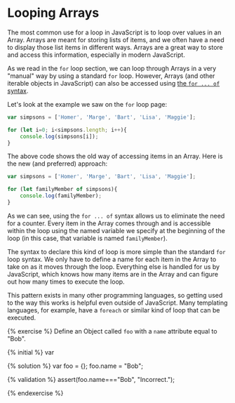 # Looping Arrays

The most common use for a loop in JavaScript is to loop over values in an Array. Arrays are meant for storing lists of items, and we often have a need to display those list items in different ways. Arrays are a great way to store and access this information, especially in modern JavaScript.

As we read in the `for` loop section, we can loop through Arrays in a very "manual" way by using a standard `for` loop. However, Arrays (and other iterable objects in JavaScript) can also be accessed using [the `for ... of` syntax](https://developer.mozilla.org/en-US/docs/Web/JavaScript/Guide/Loops_and_iteration#for...of_statement).

Let's look at the example we saw on the `for` loop page:

```js
var simpsons = ['Homer', 'Marge', 'Bart', 'Lisa', 'Maggie'];

for (let i=0; i<simpsons.length; i++){
    console.log(simpsons[i]);
}
```
The above code shows the old way of accessing items in an Array. Here is the new (and preferred) approach:

```js
var simpsons = ['Homer', 'Marge', 'Bart', 'Lisa', 'Maggie'];

for (let familyMember of simpsons){
    console.log(familyMember);
}
```
As we can see, using the `for ... of` syntax allows us to eliminate the need for a counter. Every item in the Array comes through and is accessible within the loop using the named variable we specify at the beginning of the loop (in this case, that variable is named `familyMember`).

The syntax to declare this kind of loop is more simple than the standard `for` loop syntax. We only have to define a name for each item in the Array to take on as it moves through the loop. Everything else is handled for us by JavaScript, which knows how many items are in the Array and can figure out how many times to execute the loop.

This pattern exists in many other programming languages, so getting used to the way this works is helpful even outside of JavaScript. Many templating languages, for example, have a `foreach` or similar kind of loop that can be executed.


{% exercise %}
Define an Object called `foo` with a `name` attribute equal to "Bob".

{% initial %}
var 

{% solution %}
var foo = {};
foo.name = "Bob";

{% validation %}
assert(foo.name==="Bob", "Incorrect.");

{% endexercise %}


